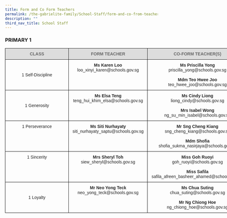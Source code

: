 ```yaml
---
title: Form and Co Form Teachers
permalink: /the-gabrielite-family/School-Staff/form-and-co-from-teachers/
description: ""
third_nav_title: School Staff
---
```

### PRIMARY 1


<style type="text/css">
.tg  {border-collapse:collapse;border-spacing:0;margin:0px auto;}
.tg td{border-color:black;border-style:solid;border-width:1px;font-family:Arial, sans-serif;font-size:14px;
  overflow:hidden;padding:10px 5px;word-break:normal;}
.tg th{border-color:black;border-style:solid;border-width:1px;font-family:Arial, sans-serif;font-size:14px;
  font-weight:normal;overflow:hidden;padding:10px 5px;word-break:normal;}
.tg .tg-ku8i{color:#232323;text-align:center;vertical-align:top}
.tg .tg-tv7y{color:#232323;text-align:center;vertical-align:middle}
.tg .tg-feqv{background-color:#DDD;color:#666;font-weight:bold;text-align:center;vertical-align:middle}
</style>
<table class="tg" style="undefined;table-layout: fixed; width: 800px">
<colgroup>
<col style="width: 210px">
<col style="width: 260px">
<col style="width: 330px">
</colgroup>
<tbody>
  <tr>
    <td class="tg-feqv"><span style="color:#666;background-color:#DDD">CLASS</span></td>
    <td class="tg-feqv"><span style="color:#666;background-color:#DDD">FORM TEACHER</span></td>
    <td class="tg-feqv"><span style="color:#666;background-color:#DDD">CO-FORM TEACHER(S)</span></td>
  </tr>
  <tr>
    <td class="tg-tv7y">1 Self-Discipline</td>
    <td class="tg-ku8i"><span style="font-weight:bold">Ms Karen Loo</span><br>loo_xinyi_karen@schools.gov.sg </td>
    <td class="tg-ku8i"><span style="font-weight:bold">Ms Priscilla Yong</span><br>priscilla_yong@schools.gov.sg<br><br><span style="font-weight:bold">Mdm Teo Hwee Joo</span><br>teo_hwee_joo@schools.gov.sg</td>
  </tr>
  <tr>
    <td class="tg-tv7y">1 Generosity<br></td>
    <td class="tg-ku8i"><span style="font-weight:bold">Ms Elsa Teng</span><br>teng_hui_khim_elsa@schools.gov.sg </td>
    <td class="tg-ku8i"><span style="font-weight:bold">Ms Cindy Liong</span><br>liong_cindy@schools.gov.sg<br><br><span style="font-weight:bold">Mrs Isabel Wong</span><br>ng_su_min_isabel@schools.gov.sg</td>
  </tr>
  <tr>
    <td class="tg-ku8i"> 1 Perseverance<br><br></td>
    <td class="tg-ku8i"><span style="font-weight:bold">Ms Siti Nurhayaty</span><br>siti_nurhayaty_saptu@schools.gov.sg</td>
    <td class="tg-ku8i"><span style="font-weight:bold">Mr Sng Cheng Kiang</span><br>sng_cheng_kiang@schools.gov.sg<br><br><span style="font-weight:bold">Mdm Shofia </span><br>shofia_sukma_nasirjaya@schools.gov.sg</td>
  </tr>
  <tr>
    <td class="tg-ku8i"> 1 Sincerity<br><br></td>
    <td class="tg-ku8i"><span style="font-weight:bold">Mrs Sheryl Toh</span><br>siew_sheryl@schools.gov.sg</td>
    <td class="tg-ku8i"><span style="font-weight:bold">Miss Goh Ruoyi</span><br>goh_ruoyi@schools.gov.sg<br><br><span style="font-weight:bold">Miss Safila</span><br>safila_afreen_basheer_ahamed@schools.gov.sg</td>
  </tr>
  <tr>
    <td class="tg-tv7y"> <br>1 Loyalty<br><br></td>
    <td class="tg-ku8i"><span style="font-weight:bold">Mr Neo Yong Teck </span><br>neo_yong_teck@schools.gov.sg</td>
    <td class="tg-ku8i"><span style="font-weight:bold">Ms Chua Suting</span><br>chua_suting@schools.gov.sg<br><br><span style="font-weight:bold">Mr Ng Chiong Hoe</span><br>ng_chiong_hoe@schools.gov.sg</td>
  </tr>
</tbody>
</table>
